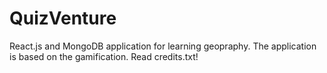 # QuizVenture
React.js and MongoDB application for learning geopraphy. The application is based on the gamification. Read credits.txt!
